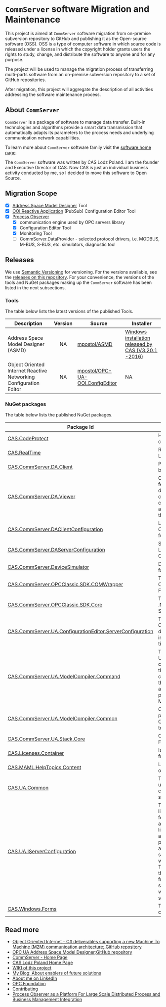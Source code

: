 # `CommServer` software Migration and Maintenance

This project is aimed at `CommServer` software migration from on-premise subversion repository to GitHub and publishing it as the Open-source software (OSS). OSS is a type of computer software in which source code is released under a license in which the copyright holder grants users the rights to study, change, and distribute the software to anyone and for any purpose.

The project will be used to manage the migration process of transferring multi-parts software from an on-premise subversion repository to a set of GitHub repositories.

After migration, this project will aggregate the description of all activities addressing the software maintenance process.

## About `CommServer`

`CommServer` is a package of software to manage data transfer. Built-in technologies and algorithms provide a smart data transmission that automatically adapts its parameters to the process needs and underlying communication network capabilities.

To learn more about `CommServer` software family visit the [software home page][comsvr].

The `CommServer` software was written by CAS Lodz Poland. I am the founder and Executive Director of CAS. Now CAS is just an individual business activity conducted by me, so I decided to move this software to Open Source.

## Migration Scope

- [x] [Address Space Model Designer](http://www.commsvr.com/Products/OPCUA/UAModelDesigner.aspx) Tool
- [x] [OOI Reactive Application][OOI] (PubSub) Configuration Editor Tool
- [x] [Process Observer][PO]
  - [x] communication engine used by OPC servers library
  - [x] Configuration Editor Tool
  - [x] Monitoring Tool
  - [ ] CommServer.DataProvider - selected protocol drivers, i.e. MODBUS, M-BUS, S-BUS, etc. simulators, diagnostic tool

## Releases

We use [Semantic Versioning](http://semver.org/) for versioning. For the versions available, see the [releases on this repository](https://github.com/commsvr-com/migration2os/releases). For your convenience, the versions of the tools and NuGet packages making up the `CommServer` software has been listed in the next subsections.

### Tools

The table below lists the latest versions of the published Tools.

| Description | Version |Source|Installer|
|-------------|:-------:|------|------------|
|Address Space Model Designer (ASMD) |NA|[mpostol/ASMD][ASMD]|[Windows installation released by CAS (V3.20.1 -2016)](http://www.commsvr.com/COInstal/UAModelDesignerPro/setup.exe)
Object Oriented Internet Reactive Networking Configuration Editor| NA |[mpostol/OPC-UA-OOI.ConfigEditor][ConfigEditor] | NA

### NuGet packages

The table below lists the published NuGet packages.

| Package Id  | Description | Source |
|-------------|-------------|:------:|
[CAS.CodeProtect](https://www.nuget.org/packages/CAS.CodeProtect/) |Helper library supporting licenses creation and validation.| [mpostol/CodeProtect](https://github.com/mpostol/CodeProtect)
[CAS.RealTime][asmdn]|Real-Time Programming Helpers Library. |[mpostol/RealTime](https://github.com/mpostol/RealTime)
[CAS.CommServer.DA.Client][asmdn] | Provides set of assemblies that may be used by the OPC DA Clients. | NA|
[CAS.CommServer.DA.Viewer][asmdn]|CommServer OPC Viewer is a full featured OPC client designed to help during installation, testing, and configuration of OPC Data Access compliant servers. This tool is available as standalone or included in the other software packages.|NA
[CAS.CommServer.DAClientConfiguration][asmdn]|Library supporting OPC Classic Configuration management functions.|NA
[CAS.CommServer.DAServerConfiguration][asmdn]|Server Configuration Management Library provides CAS.NetworkConfigLib namespace.|NA
[CAS.CommServer.DeviceSimulator][asmdn]|Device Simulator for CommServer family.|NA
[CAS.CommServer.OPCClassic.SDK.COMWrapper][asmdn]|The COM Wrapper library for OPC Classic .NET API based on OPC Foundation SDK 2.01.106.|NA
[CAS.CommServer.OPCClassic.SDK.Core][asmdn]|The Core library for OPC Classic .NET API based on OPC Foundation SDK 2.01.106.|NA
[CAS.CommServer.UA.ConfigurationEditor.ServerConfiguration][asmdn]|This plug-in is used to configure the CAS OPC UA CommServer and define bindings of the model instance nodes with the actual real-time process data source.|NA
[CAS.CommServer.UA.ModelCompiler.Command][asmdn]|The Model Compiler generates UANodeSet, C# and ANSI C source code from XML files which include the UA Services, data-types, error codes, etc.; and numerous CSV files that contain NodeIds, error codes, and attributes etc. To be used as a plug-in by the CAS Address Space Model Designer.|NA
[CAS.CommServer.UA.ModelCompiler.Common][asmdn]|OPC UA ModelCompiler common part separated form the CAS.CommServer.UA.ModelCompiler to provide the standard model.|NA
[CAS.CommServer.UA.Stack.Core][asmdn]|OPC UA Stack provided by OPC Foundation and refactored by CAS.|NA
[CAS.Licenses.Container][asmdn]|Is deprecated and will be removed from the dependence's chain|NA
[CAS.MAML.HelpTopics.Content][asmdn]|Library containing schema definition of the all topics xml file.|NA
[CAS.UA.Common][asmdn]|The library contains a shared helpers used to process OPC UA data. It contains Types definition and serialization classes.|NA
[CAS.UA.IServerConfiguration](https://www.nuget.org/packages/CAS.UA.IServerConfiguration/)|The CAS.UA.IServerConfiguration library contains a shared interfaces for server configuration which UA applications can reference.The library provides an abstraction over any OPC UA server configuration plug-in. Using the library allows an application to indirectly access the server configuration attributes without relying on hard references. The hope is that using this library, third-party applications and frameworks can begin to leverage server configuration management without tying themselves down to a specific implementation.|[mpostol/OPC-UA-OOI](https://github.com/mpostol/OPC-UA-OOI)
[CAS.Windows.Forms][asmdn]|The library contains Windows.Forms controls.|NA

## Read more

- [Object Oriented Internet - C# deliverables supporting a new Machine To Machine (M2M) communication architecture; GitHub repository][OOI]
- [OPC UA Address Space Model Designer;GitHub repository](ASMD)
- [CommServer - Home Page][comsvr]
- [CAS Lodz Poland Home Page][CAS]
- [WIKI of this project](https://github.com/commsvr-com/migration2os/wiki)
- [My Blog: About enablers of future solutions](http://wwww.mpostol.wordpress.com/)
- [About me on LinkedIn](https://pl.linkedin.com/in/mpostol)
- [OPC Foundation](https://opcfoundation.org/)
- [Contributing](https://github.com/commsvr-com/migration2os/blob/master/CONTRIBUTING.md)
- [Process Observer as a Platform For Large Scale Distributed Process and Business Management Integration][POCommSvr]

[ConfigEditor]:https://github.com/mpostol/OPC-UA-OOI.ConfigEditor
[CAS]:http://www.cas.eu/
[comsvr]:http://www.commsvr.com/
[asmdn]:https://github.com/mpostol/ASMD/tree/master/_nugets
[OOI]:https://github.com/mpostol/OPC-UA-OOI
[ASMD]:https://github.com/mpostol/ASMD
[PO]:https://github.com/mpostol/ProcessObserver
[POCommSvr]:http://www.commsvr.com/DownloadCenter/Publications/IdeaofProcessObserver.aspx

<?-

## Content

### Architecture

The repository workspace are organized as it is illustrated in the Figure below.

TBD

## How to Contribute

TBD

-->
